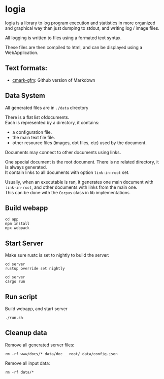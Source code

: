 # logia

logia is a library to log program execution and statistics in more organized and graphical way than just dumping to stdout, and writing log / image files.  

All logging is written to files using a formated text syntax.  

These files are then compiled to html, and can be displayed using a WebApplication.  

## Text formats:

- [cmark-gfm](https://github.com/github/cmark-gfm): Github version of Markdown


## Data System

All generated files are in `./data` directory

There is a flat list ofdocuments.  
Each is represented by a directory, it contains:
- a configuration file.
- the main text file file.
- other resource files (images, dot files, etc) used by the document.

Documents may connect to other documents using links.

One special document is the root document. There is no related directory, it is always generated.  
It contain links to all documents with option `link-in-root` set.  

Usually, when an executable is ran, it generates one main document with `link-in-root`, 
and other documents with links from the main one.  
This can be done with the `Corpus` class in lib implementations



## Build webapp

```shell
cd app
npm install
npx webpack
```

## Start Server

Make sure rustc is set to nightly to build the server:

```shell
cd server
rustup override set nightly
```


```shell
cd server
cargo run
```

## Run script

Build webapp, and start server

```shell
./run.sh
```

## Cleanup data

Remove all generated server files:

```shell
rm -rf www/docs/* data/doc___root/ data/config.json
```

Remove all input data:
```shell
rm -rf data/*
```
